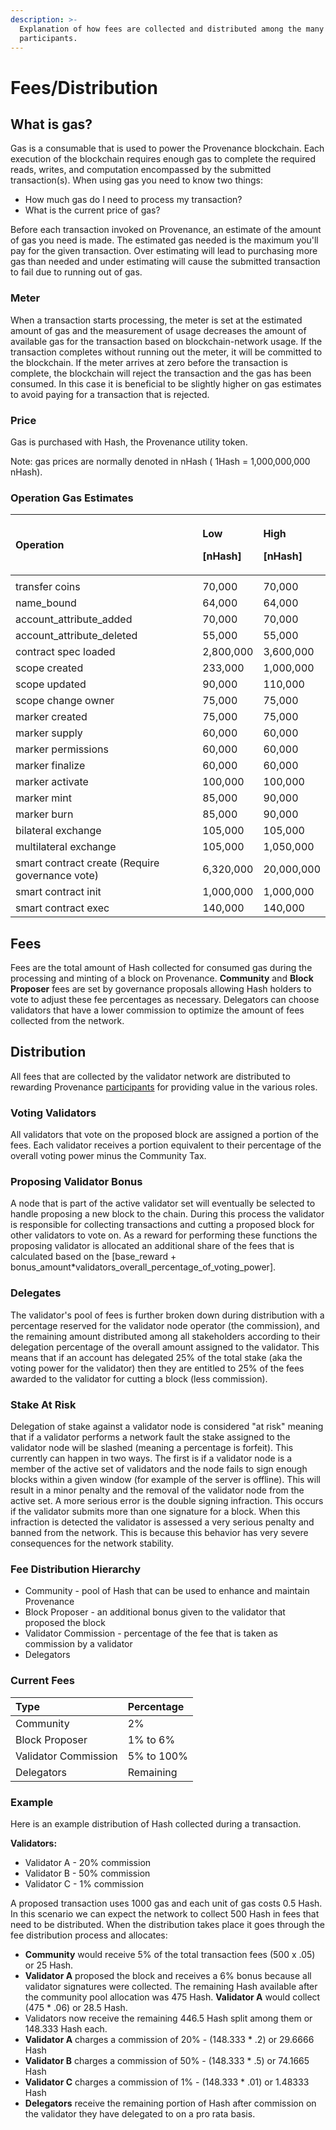 ```yaml
---
description: >-
  Explanation of how fees are collected and distributed among the many network
  participants.
---
```


# Fees/Distribution

## What is gas? 

Gas is a consumable that is used to power the Provenance blockchain. Each execution of the blockchain requires enough gas to complete the required reads, writes, and computation encompassed by the submitted transaction\(s\). When using gas you need to know two things:

* How much gas do I need to process my transaction? 
* What is the current price of gas?

Before each transaction invoked on Provenance, an estimate of the amount of gas you need is made. The estimated gas needed is the maximum you'll pay for the given transaction. Over estimating will lead to purchasing more gas than needed and under estimating will cause the submitted transaction to fail due to running out of gas. 

### Meter 

When a transaction starts processing, the meter is set at the estimated amount of gas and the measurement of usage decreases the amount of available gas for the transaction based on blockchain-network usage. If the transaction completes without running out the meter, it will be committed to the blockchain. If the meter arrives at zero before the transaction is complete, the blockchain will reject the transaction and the gas has been consumed. In this case it is beneficial to be slightly higher on gas estimates to avoid paying for a transaction that is rejected.

### Price

Gas is purchased with Hash, the Provenance utility token. 

Note: gas prices are normally denoted in nHash \( 1Hash = 1,000,000,000 nHash\).

### Operation Gas Estimates

<table>
  <thead>
    <tr>
      <th style="text-align:left">Operation</th>
      <th style="text-align:left">
        <p>Low</p>
        <p>[nHash]</p>
      </th>
      <th style="text-align:left">
        <p>High</p>
        <p>[nHash]</p>
      </th>
    </tr>
  </thead>
  <tbody>
    <tr>
      <td style="text-align:left"></td>
      <td style="text-align:left"></td>
      <td style="text-align:left"></td>
    </tr>
    <tr>
      <td style="text-align:left">transfer coins</td>
      <td style="text-align:left">70,000</td>
      <td style="text-align:left">70,000</td>
    </tr>
    <tr>
      <td style="text-align:left">name_bound</td>
      <td style="text-align:left">64,000</td>
      <td style="text-align:left">64,000</td>
    </tr>
    <tr>
      <td style="text-align:left">account_attribute_added</td>
      <td style="text-align:left">70,000</td>
      <td style="text-align:left">70,000</td>
    </tr>
    <tr>
      <td style="text-align:left">account_attribute_deleted</td>
      <td style="text-align:left">55,000</td>
      <td style="text-align:left">55,000</td>
    </tr>
    <tr>
      <td style="text-align:left">contract spec loaded</td>
      <td style="text-align:left">2,800,000</td>
      <td style="text-align:left">3,600,000</td>
    </tr>
    <tr>
      <td style="text-align:left">scope created</td>
      <td style="text-align:left">233,000</td>
      <td style="text-align:left">1,000,000</td>
    </tr>
    <tr>
      <td style="text-align:left">scope updated</td>
      <td style="text-align:left">90,000</td>
      <td style="text-align:left">110,000</td>
    </tr>
    <tr>
      <td style="text-align:left">scope change owner</td>
      <td style="text-align:left">75,000</td>
      <td style="text-align:left">75,000</td>
    </tr>
    <tr>
      <td style="text-align:left">marker created</td>
      <td style="text-align:left">75,000</td>
      <td style="text-align:left">75,000</td>
    </tr>
    <tr>
      <td style="text-align:left">marker supply</td>
      <td style="text-align:left">60,000</td>
      <td style="text-align:left">60,000</td>
    </tr>
    <tr>
      <td style="text-align:left">marker permissions</td>
      <td style="text-align:left">60,000</td>
      <td style="text-align:left">60,000</td>
    </tr>
    <tr>
      <td style="text-align:left">marker finalize</td>
      <td style="text-align:left">60,000</td>
      <td style="text-align:left">60,000</td>
    </tr>
    <tr>
      <td style="text-align:left">marker activate</td>
      <td style="text-align:left">100,000</td>
      <td style="text-align:left">100,000</td>
    </tr>
    <tr>
      <td style="text-align:left">marker mint</td>
      <td style="text-align:left">85,000</td>
      <td style="text-align:left">90,000</td>
    </tr>
    <tr>
      <td style="text-align:left">marker burn</td>
      <td style="text-align:left">85,000</td>
      <td style="text-align:left">90,000</td>
    </tr>
    <tr>
      <td style="text-align:left">bilateral exchange</td>
      <td style="text-align:left">105,000</td>
      <td style="text-align:left">105,000</td>
    </tr>
    <tr>
      <td style="text-align:left">multilateral exchange</td>
      <td style="text-align:left">105,000</td>
      <td style="text-align:left">1,050,000</td>
    </tr>
    <tr>
      <td style="text-align:left">smart contract create (Require governance vote)</td>
      <td style="text-align:left">6,320,000</td>
      <td style="text-align:left">20,000,000</td>
    </tr>
    <tr>
      <td style="text-align:left">smart contract init</td>
      <td style="text-align:left">1,000,000</td>
      <td style="text-align:left">1,000,000</td>
    </tr>
    <tr>
      <td style="text-align:left">smart contract exec</td>
      <td style="text-align:left">140,000</td>
      <td style="text-align:left">140,000</td>
    </tr>
  </tbody>
</table>

## Fees 

Fees are the total amount of Hash collected for consumed gas during the processing and minting of a block on Provenance. **Community** and **Block Proposer** fees are set by governance proposals allowing Hash holders to vote to adjust these fee percentages as necessary. Delegators can choose validators that have a lower commission to optimize the amount of fees collected from the network. 

## Distribution

All fees that are collected by the validator network are distributed to rewarding Provenance [participants](../community/participants.md) for providing value in the various roles.

### Voting Validators

All validators that vote on the proposed block are assigned a portion of the fees. Each validator receives a portion equivalent to their percentage of the overall voting power minus the Community Tax.

### Proposing Validator Bonus

A node that is part of the active validator set will eventually be selected to handle proposing a new block to the chain. During this process the validator is responsible for collecting transactions and cutting a proposed block for other validators to vote on. As a reward for performing these functions the proposing validator is allocated an additional share of the fees that is calculated based on the \[base\_reward + bonus\_amount\*validators\_overall\_percentage\_of\_voting\_power\].

### Delegates

The validator's pool of fees is further broken down during distribution with a percentage reserved for the validator node operator \(the commission\), and the remaining amount distributed among all stakeholders according to their delegation percentage of the overall amount assigned to the validator. This means that if an account has delegated 25% of the total stake \(aka the voting power for the validator\) then they are entitled to 25% of the fees awarded to the validator for cutting a block \(less commission\).

### Stake At Risk

Delegation of stake against a validator node is considered "at risk" meaning that if a validator performs a network fault the stake assigned to the validator node will be slashed \(meaning a percentage is forfeit\). This currently can happen in two ways. The first is if a validator node is a member of the active set of validators and the node fails to sign enough blocks within a given window \(for example of the server is offline\). This will result in a minor penalty and the removal of the validator node from the active set. A more serious error is the double signing infraction. This occurs if the validator submits more than one signature for a block. When this infraction is detected the validator is assessed a very serious penalty and banned from the network. This is because this behavior has very severe consequences for the network stability.

### Fee Distribution Hierarchy

* Community - pool of Hash that can be used to enhance and maintain Provenance
* Block Proposer - an additional bonus given to the validator that proposed the block
* Validator Commission - percentage of the fee that is taken as commission by a validator
* Delegators 

### Current Fees

| Type | Percentage |
| :--- | :--- |
| Community | 2% |
| Block Proposer | 1% to 6% |
| Validator Commission | 5% to 100% |
| Delegators | Remaining |

### **Example**

Here is an example distribution of Hash collected during a transaction. 

**Validators:**

* Validator A - 20% commission
* Validator B - 50% commission
* Validator C - 1% commission

A proposed transaction uses 1000 gas and each unit of gas costs 0.5 Hash. In this scenario we can expect the network to collect 500 Hash in fees that need to be distributed. When the distribution takes place it goes through the fee distribution process and allocates: 

* **Community** would receive 5% of the total transaction fees \(500 x .05\) or 25 Hash.
* **Validator A** proposed the block and receives a 6% bonus because all validator signatures were collected. The remaining Hash available after the community pool allocation was 475 Hash. **Validator A** would collect \(475 \* .06\) or 28.5 Hash.
* Validators now receive the remaining 446.5 Hash split among them or 148.333 Hash each. 
* **Validator A** charges a commission of 20% - \(148.333 \* .2\) or 29.6666 Hash 
* **Validator B** charges a commission of 50% - \(148.333 \* .5\) or 74.1665 Hash 
* **Validator C** charges a commission of 1% - \(148.333 \* .01\) or 1.48333 Hash 
* **Delegators** receive the remaining portion of Hash after commission on the validator they have delegated to on a pro rata basis.

